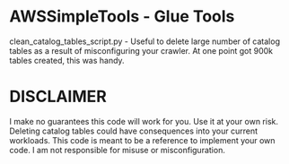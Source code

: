 # AWSSimpleTools - Glue Tools
clean_catalog_tables_script.py - Useful to delete large number of catalog tables as a result of misconfiguring your crawler. At one point got 900k tables created, this was handy.

# DISCLAIMER 
I make no guarantees this code will work for you. Use it at your own risk. Deleting catalog tables could have consequences into your current workloads. This code is meant to be a reference to implement your own code.  I am not responsible for misuse or misconfiguration. 

